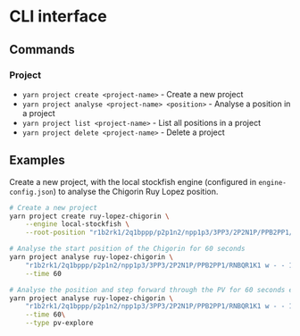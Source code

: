 # CLI interface

## Commands

### Project

- `yarn project create <project-name>` - Create a new project
- `yarn project analyse <project-name> <position>` - Analyse a position in a project
- `yarn project list <project-name>` - List all positions in a project
- `yarn project delete <project-name>` - Delete a project


## Examples

Create a new project, with the local stockfish engine (configured in `engine-config.json`) to analyse the Chigorin Ruy Lopez position.

```bash
# Create a new project
yarn project create ruy-lopez-chigorin \
    --engine local-stockfish \
    --root-position "r1b2rk1/2q1bppp/p2p1n2/npp1p3/3PP3/2P2N1P/PPB2PP1/RNBQR1K1 w - - 1 12"

# Analyse the start position of the Chigorin for 60 seconds
yarn project analyse ruy-lopez-chigorin \
    "r1b2rk1/2q1bppp/p2p1n2/npp1p3/3PP3/2P2N1P/PPB2PP1/RNBQR1K1 w - - 1 12"\
    --time 60

# Analyse the position and step forward through the PV for 60 seconds each step
yarn project analyse ruy-lopez-chigorin \
    "r1b2rk1/2q1bppp/p2p1n2/npp1p3/3PP3/2P2N1P/PPB2PP1/RNBQR1K1 w - - 1 12"\
    --time 60\
    --type pv-explore
```

